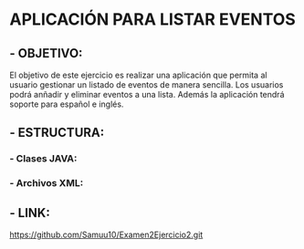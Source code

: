 # APLICACIÓN PARA LISTAR EVENTOS

## - OBJETIVO:
El objetivo de este ejercicio es realizar una aplicación que permita al usuario gestionar un listado de eventos de manera sencilla.
Los usuarios podrá anñadir y eliminar eventos a una lista.
Además la aplicación tendrá soporte para español e inglés.

## - ESTRUCTURA:

### - Clases JAVA:
### - Archivos XML:

## - LINK:
https://github.com/Samuu10/Examen2Ejercicio2.git
